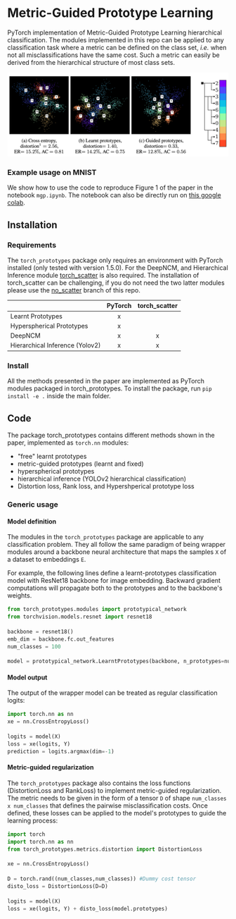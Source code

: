 # Metric-Guided Prototype Learning
PyTorch implementation of Metric-Guided Prototype Learning hierarchical classification.
The modules implemented in this repo can be applied to any classification task where a metric can be defined on the class set, *i.e.* when not all misclassifications have the same cost. Such a metric can easily be derived from the hierarchical structure of most class sets. 


![](img/fig1.png)

### Example usage on MNIST
We show how to use the code to reproduce Figure 1 of the paper in the notebook `mgp.ipynb`. 
The notebook can also be directly run on [this google colab](https://drive.google.com/file/d/1RgvG7bjaxNkAX6TQcKJz7L3BuAyQsu9J/view?usp=sharing).

## Installation

### Requirements
The `torch_prototypes` package only requires an environment with PyTorch installed (only tested with version 1.5.0).
For the DeepNCM, and Hierarchical Inference module [torch_scatter](https://github.com/rusty1s/pytorch_scatter) is also required. 
The installation of torch_scatter can be challenging, if you do not need the two latter modules please use the [no_scatter](https://github.com/mgp-anon/metric-guided-prototypes/tree/no_scatter) branch of this repo.  

|                                 | PyTorch | torch_scatter |
|---------------------------------|:-------:|:-------------:|
| Learnt Prototypes               |    x    |               |
| Hyperspherical Prototypes       |    x    |               |
| DeepNCM                         |    x    |       x       |
| Hierarchical Inference (Yolov2) |    x    |       x       |

### Install 
All the methods presented in the paper are implemented as PyTorch modules packaged in torch_prototypes.
To install the package, run `pip install -e .` inside the main folder. 


## Code 
The package torch_prototypes contains different methods shown in the paper, implemented as `torch.nn` modules: 
- "free" learnt prototypes
- metric-guided prototypes (learnt and fixed) 
- hyperspherical prototypes
- hierarchical inference (YOLOv2 hierarchical classification)
- Distortion loss, Rank loss, and Hypershperical prototype loss



### Generic usage

#### Model definition
The modules in the `torch_prototypes` package are applicable to any classification problem.
They all follow the same paradigm of being wrapper modules around a backbone neural architecture that maps the samples `X` of a dataset to embeddings `E`.

For example, the following lines define a learnt-prototypes classification model with ResNet18 backbone for image embedding.
Backward gradient computations will propagate both to the prototypes and to the backbone's weights.
```python
from torch_prototypes.modules import prototypical_network
from torchvision.models.resnet import resnet18

backbone = resnet18()
emb_dim = backbone.fc.out_features
num_classes = 100

model = prototypical_network.LearntPrototypes(backbone, n_prototypes=num_classes, embedding_dim=emb_dim)

```

#### Model output
The output of the wrapper model can be treated as regular classification logits:
```python
import torch.nn as nn
xe = nn.CrossEntropyLoss()

logits = model(X)
loss = xe(logits, Y)
prediction = logits.argmax(dim=-1)
```

#### Metric-guided regularization
The `torch_prototypes` package also contains the loss functions (DistortionLoss and RankLoss) to implement metric-guided regularization.
The metric needs to be given in the form of a tensor `D` of shape `num_classes x num_classes` that defines the pairwise misclassification costs.
Once defined, these losses can be applied to the model's prototypes to guide the learning process:

```python
import torch
import torch.nn as nn
from torch_prototypes.metrics.distortion import DistortionLoss

xe = nn.CrossEntropyLoss()

D = torch.rand((num_classes,num_classes)) #Dummy cost tensor
disto_loss = DistortionLoss(D=D)

logits = model(X)
loss = xe(logits, Y) + disto_loss(model.prototypes)


```